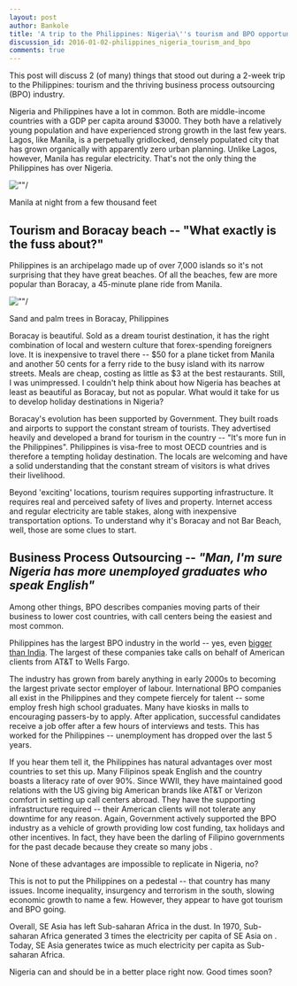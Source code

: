 ```yaml
---
layout: post
author: Bankole
title: 'A trip to the Philippines: Nigeria\''s tourism and BPO opportunity'
discussion_id: 2016-01-02-philippines_nigeria_tourism_and_bpo
comments: true
---
```


This post will discuss 2 (of many) things that stood out during a 2-week trip to
the Philippines: tourism and the thriving business process outsourcing (BPO)
industry.

Nigeria and Philippines have a lot in common. Both are middle-income countries
with a GDP per capita around $3000. They both have a relatively young population
and have experienced strong growth in the last few years. Lagos, like Manila, is
a perpetually gridlocked, densely populated city that has grown organically with
apparently zero urban planning. Unlike Lagos, however, Manila has regular
electricity. That's not the only thing the Philippines has over Nigeria.

![""/]("https://miro.medium.com/max/6400/1*inOQnm88wg9mnwzL8SdiBw.jpeg")

Manila at night from a few thousand feet

## **Tourism and Boracay beach** -- "What exactly is the fuss about?"

Philippines is an archipelago made up of over 7,000 islands so it's not
surprising that they have great beaches. Of all the beaches, few are more
popular than Boracay, a 45-minute plane ride from Manila.

![""/]("https://miro.medium.com/max/6451/1*IR1OAEVr5MjZEWuqLSWnTw.jpeg")

Sand and palm trees in Boracay, Philippines

Boracay is beautiful. Sold as a dream tourist destination, it has the right
combination of local and western culture that forex-spending foreigners love. It
is inexpensive to travel there -- $50 for a plane ticket from Manila and another
50 cents for a ferry ride to the busy island with its narrow streets. Meals are
cheap, costing as little as $3 at the best restaurants. Still, I was
unimpressed. I couldn't help think about how Nigeria has beaches at least as
beautiful as Boracay, but not as popular. What would it take for us to develop
holiday destinations in Nigeria?

Boracay's evolution has been supported by Government. They built roads and
airports to support the constant stream of tourists. They advertised heavily and
developed a brand for tourism in the country -- "It's more fun in the
Philippines". Philippines is visa-free to most OECD countries and is therefore a
tempting holiday destination. The locals are welcoming and have a solid
understanding that the constant stream of visitors is what drives their
livelihood.

Beyond 'exciting' locations, tourism requires supporting infrastructure. It
requires real and perceived safety of lives and property. Internet access and
regular electricity are table stakes, along with inexpensive transportation
options. To understand why it's Boracay and not Bar Beach, well, those are some
clues to start.

## **Business Process Outsourcing** -- *"Man, I'm sure Nigeria has more unemployed graduates who speak English"*

Among other things, BPO describes companies moving parts of their business to
lower cost countries, with call centers being the easiest and most common.

Philippines has the largest BPO industry in the world -- yes, even [bigger than
India]("https://next.ft.com/content/1658baac-f30a-11e4-a979-00144feab7de").
The largest of these companies take calls on behalf of American clients from
AT&T to Wells Fargo.

The industry has grown from barely anything in early 2000s to becoming the
largest private sector employer of labour. International BPO companies all exist
in the Philippines and they compete fiercely for talent -- some employ fresh high
school graduates. Many have kiosks in malls to encouraging passers-by to apply.
After application, successful candidates receive a job offer after a few hours
of interviews and tests. This has worked for the Philippines -- unemployment has
dropped over the last 5 years.

If you hear them tell it, the Philippines has natural advantages over most
countries to set this up. Many Filipinos speak English and the country boasts a
literacy rate of over 90%. Since WWII, they have maintained good relations with
the US giving big American brands like AT&T or Verizon comfort in setting up
call centers abroad. They have the supporting infrastructure required -- their
American clients will not tolerate any downtime for any reason. Again,
Government actively supported the BPO industry as a vehicle of growth providing
low cost funding, tax holidays and other incentives. In fact, they have been the
darling of Filipino governments for the past decade because they create so many
jobs .

None of these advantages are impossible to replicate in Nigeria, no?

This is not to put the Philippines on a pedestal -- that country has many issues.
Income inequality, insurgency and terrorism in the south, slowing economic
growth to name a few. However, they appear to have got tourism and BPO going.

Overall, SE Asia has left Sub-saharan Africa in the dust. In 1970, Sub-saharan
Africa generated 3 times the electricity per capita of SE Asia on . Today, SE
Asia generates twice as much electricity per capita as Sub-saharan Africa.

Nigeria can and should be in a better place right now. Good times soon?
